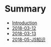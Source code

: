 # Summary

* [Introduction](README.md)
* [2018-03-12](chapter1.md)
* [2018-03-13](2018-03-13.md)
* [2018-05-JS知识](2018-05-jszhi-shi.md)

